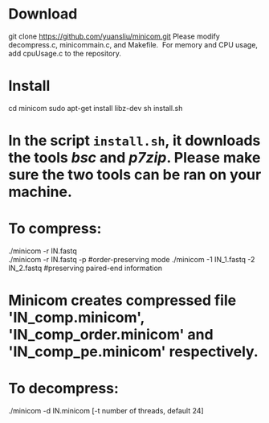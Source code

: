 # Download
git clone https://github.com/yuansliu/minicom.git
Please modify decompress.c, minicommain.c, and Makefile. 
For memory and CPU usage, add cpuUsage.c to the repository.

# Install
cd minicom
sudo apt-get install libz-dev
sh install.sh

# In the script `install.sh`, it downloads the tools *bsc* and *p7zip*. Please make sure the two tools can be ran on your machine.

# To compress:
./minicom -r IN.fastq 					
./minicom -r IN.fastq -p 				#order-preserving mode
./minicom -1 IN_1.fastq -2 IN_2.fastq 			#preserving paired-end information		

# Minicom creates compressed file 'IN_comp.minicom', 'IN_comp_order.minicom' and 'IN_comp_pe.minicom' respectively.

# To decompress:
./minicom -d IN.minicom [-t number of threads, default 24]
